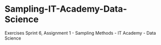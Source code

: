 # Sampling-IT-Academy-Data-Science
Exercises Sprint 6, Assignment 1 - Sampling Methods - IT Academy - Data Science
